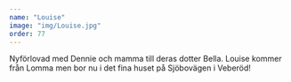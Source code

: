 ```yaml
---
name: "Louise"
image: "img/Louise.jpg"
order: 77
---
```

Nyförlovad med Dennie och mamma till deras dotter Bella. Louise kommer från Lomma men bor nu i det fina huset på Sjöbovägen i Veberöd!
